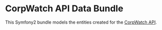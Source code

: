 CorpWatch API Data Bundle
=========================

This Symfony2 bundle models the entities created for the [CorpWatch API][1].

[1]: http://api.corpwatch.org
